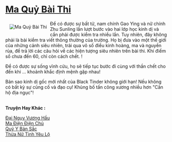 <a href="https://truyentiki.com/ma-quy-bai-thi.30828/" title="Ma Quỷ Bài Thi"><h1>Ma Quỷ Bài Thi</h1></a><div style="display:table"><img align="right" style="float: left; padding: 10px;" src="https://truyentiki.com/a/img/str/src/30828.jpg" alt="Ma Quỷ Bài Thi">Để có được sự bất tử, nam chính Gao Ying và nữ chính Zhu Sunling lần lượt bước vào hai lớp học kinh dị và cần phải được kiểm tra nhiều lần. Tuy nhiên, đây không phải là bài kiểm tra viết thông thường của trường. Họ bị đưa vào một thế giới của những cảnh siêu nhiên, trải qua vô số điều kinh hoàng, ma và nguyền rủa, để trả lời các câu hỏi về các hiện tượng siêu nhiên trên bài thi. Khi điểm số chưa đến 60, chỉ còn cách chết. ! <p></p> Để có được sự sống vĩnh cửu, họ sẽ tiếp tục bước đi cùng với thần chết cho đến khi ... khoảnh khắc định mệnh gặp nhau! <p></p> Bản sao kinh dị gốc mới nhất của Black Tinder không giới hạn! Nếu không có bất kỳ sự củng cố và đạo cụ! Khủng bố tấn công xương nhiều hơn "Căn hộ địa ngục"!</div><p><br><b>Truyện Hay Khác :</b></p><a href="https://truyentiki.com/dai-nguy-vuong-hau.30827/" alt="Đại Ngụy Vương Hầu">Đại Ngụy Vương Hầu</a><br/><a href="https://truyentiki.wordpress.com/2020/06/08/ma-dien-dien-chu/" alt="Ma Điện Điện Chủ">Ma Điện Điện Chủ</a><br/><a href="https://github.com/nownovels/top500/tree/master/truyenhay/33641/" alt="Quỷ Y Bản Sắc">Quỷ Y Bản Sắc</a><br/><a href="https://github.com/nownovels/truyenhay/tree/master/truyenhay/30427/README.md" alt="Thừa Nữ Tình Yêu Lộ">Thừa Nữ Tình Yêu Lộ</a><br/>